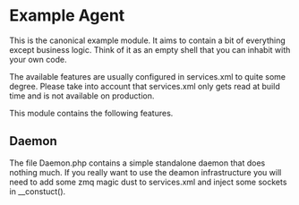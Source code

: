 Example Agent
=============

This is the canonical example module. It aims to contain a bit of everything except business logic. Think of it as an empty shell that you can inhabit with your own code.

The available features are usually configured in services.xml to quite some degree. Please take into account that services.xml only gets read at build time and is not available on production.

This module contains the following features.

Daemon
------

The file Daemon.php contains a simple standalone daemon that does nothing much. If you really want to use the deamon infrastructure you will need to add some zmq magic dust to services.xml and inject some sockets in __constuct().
